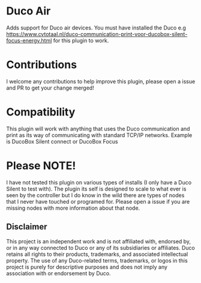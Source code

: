 # Duco Air

Adds support for Duco air devices. You must have installed the Duco e.g https://www.cvtotaal.nl/duco-communication-print-voor-ducobox-silent-focus-energy.html for this plugin to work.

# Contributions

I welcome any contributions to help improve this plugin, please open a issue and PR to get your change merged!

# Compatibility

This plugin will work with anything that uses the Duco communication and print as its way of communicating with standard TCP/IP networks. Example is DucoBox Silent connect or DucoBox Focus

# Please NOTE!

I have not tested this plugin on various types of installs (I only have a Duco Silent to test with). The plugin its self is designed to scale to what ever is seen by the controller but I do know in the wild there are types of nodes that I never have touched or programed for. Please open a issue if you are missing nodes with more information about that node.

## Disclaimer
This project is an independent work and is not affiliated with, endorsed by, or in any way connected to Duco or any of its subsidiaries or affiliates. Duco retains all rights to their products, trademarks, and associated intellectual property. The use of any Duco-related terms, trademarks, or logos in this project is purely for descriptive purposes and does not imply any association with or endorsement by Duco.
